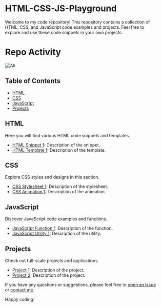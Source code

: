 
# HTML-CSS-JS-Playground

Welcome to my code repository! This repository contains a collection of HTML, CSS, and JavaScript code examples and projects. Feel free to explore and use these code snippets in your own projects.

# Repo Activity

![Alt](https://repobeats.axiom.co/api/embed/e457a72d748f38bec688a9bfafda86f882e654ae.svg "Repobeats analytics image")


## Table of Contents

- [HTML](#html)
- [CSS](#css)
- [JavaScript](#javascript)
- [Projects](#projects)

## HTML

Here you will find various HTML code snippets and templates.

- [HTML Snippet 1](html-snippets/snippet1.html): Description of the snippet.
- [HTML Template 1](html-templates/template1.html): Description of the template.

## CSS

Explore CSS styles and designs in this section.

- [CSS Stylesheet 1](css-styles/styles1.css): Description of the stylesheet.
- [CSS Animation 1](css-animations/animation1.css): Description of the animation.

## JavaScript

Discover JavaScript code examples and functions.

- [JavaScript Function 1](javascript-functions/function1.js): Description of the function.
- [JavaScript Utility 1](javascript-utilities/utility1.js): Description of the utility.

## Projects

Check out full-scale projects and applications.

- [Project 1](projects/project1/): Description of the project.
- [Project 2](projects/project2/): Description of the project.


If you have any questions or suggestions, please feel free to [open an issue](https://github.com/pradeepkumar999/HTML-CSS-JS-Playground/issues) or [contact me](yerrajaman.pradeep@gmail.com).

Happy coding!

